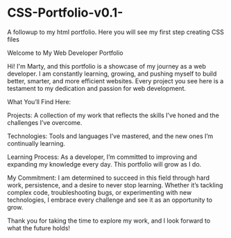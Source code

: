 # CSS-Portfolio-v0.1-
A followup to my html portfolio. Here you will see my first step creating CSS files

Welcome to My Web Developer Portfolio

Hi! I'm Marty, and this portfolio is a showcase of my journey as a web developer. I am constantly learning, growing, and pushing myself to build better, smarter, and more efficient websites. Every project you see here is a testament to my dedication and passion for web development.

What You’ll Find Here:

Projects: A collection of my work that reflects the skills I’ve honed and the challenges I’ve overcome.

Technologies: Tools and languages I’ve mastered, and the new ones I’m continually learning.

Learning Process: As a developer, I’m committed to improving and expanding my knowledge every day. This portfolio will grow as I do.

My Commitment: I am determined to succeed in this field through hard work, persistence, and a desire to never stop learning. Whether it’s tackling complex code, troubleshooting bugs, or experimenting with new technologies, I embrace every challenge and see it as an opportunity to grow.

Thank you for taking the time to explore my work, and I look forward to what the future holds!
